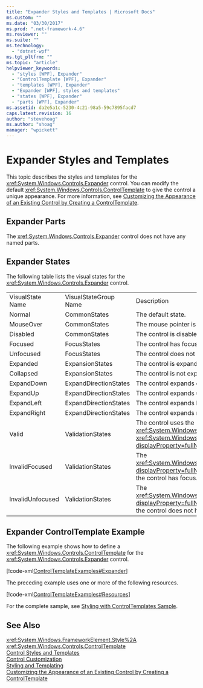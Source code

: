 ```yaml
---
title: "Expander Styles and Templates | Microsoft Docs"
ms.custom: ""
ms.date: "03/30/2017"
ms.prod: ".net-framework-4.6"
ms.reviewer: ""
ms.suite: ""
ms.technology: 
  - "dotnet-wpf"
ms.tgt_pltfrm: ""
ms.topic: "article"
helpviewer_keywords: 
  - "styles [WPF], Expander"
  - "ControlTemplate [WPF], Expander"
  - "templates [WPF], Expander"
  - "Expander [WPF], styles and templates"
  - "states [WPF], Expander"
  - "parts [WPF], Expander"
ms.assetid: da2e5a1c-5230-4c21-98a5-59c7895facd7
caps.latest.revision: 16
author: "stevehoag"
ms.author: "shoag"
manager: "wpickett"
---
```

# Expander Styles and Templates
This topic describes the styles and templates for the <xref:System.Windows.Controls.Expander> control. You can modify the default <xref:System.Windows.Controls.ControlTemplate> to give the control a unique appearance. For more information, see [Customizing the Appearance of an Existing Control by Creating a ControlTemplate](../../../../docs/framework/wpf/controls/customizing-the-appearance-of-an-existing-control.md).  
  
## Expander Parts  
 The <xref:System.Windows.Controls.Expander> control does not have any named parts.  
  
## Expander States  
 The following table lists the visual states for the <xref:System.Windows.Controls.Expander> control.  
  
||||  
|-|-|-|  
|VisualState Name|VisualStateGroup Name|Description|  
|Normal|CommonStates|The default state.|  
|MouseOver|CommonStates|The mouse pointer is positioned over the control.|  
|Disabled|CommonStates|The control is disabled.|  
|Focused|FocusStates|The control has focus.|  
|Unfocused|FocusStates|The control does not have focus.|  
|Expanded|ExpansionStates|The control is expanded.|  
|Collapsed|ExpansionStates|The control is not expanded.|  
|ExpandDown|ExpandDirectionStates|The control expands down.|  
|ExpandUp|ExpandDirectionStates|The control expands up.|  
|ExpandLeft|ExpandDirectionStates|The control expands left.|  
|ExpandRight|ExpandDirectionStates|The control expands right.|  
|Valid|ValidationStates|The control uses the <xref:System.Windows.Controls.Validation> class and the <xref:System.Windows.Controls.Validation.HasError%2A?displayProperty=fullName> attached property is `false`.|  
|InvalidFocused|ValidationStates|The <xref:System.Windows.Controls.Validation.HasError%2A?displayProperty=fullName> attached property is `true` has the control has focus.|  
|InvalidUnfocused|ValidationStates|The <xref:System.Windows.Controls.Validation.HasError%2A?displayProperty=fullName> attached property is `true` has the control does not have focus.|  
  
## Expander ControlTemplate Example  
 The following example shows how to define a <xref:System.Windows.Controls.ControlTemplate> for the <xref:System.Windows.Controls.Expander> control.  
  
 [!code-xml[ControlTemplateExamples#Expander](../../../../samples/snippets/csharp/VS_Snippets_Wpf/ControlTemplateExamples/CS/resources/expander.xaml#expander)]  
  
 The preceding example uses one or more of the following resources.  
  
 [!code-xml[ControlTemplateExamples#Resources](../../../../samples/snippets/csharp/VS_Snippets_Wpf/ControlTemplateExamples/CS/resources/shared.xaml#resources)]  
  
 For the complete sample, see [Styling with ControlTemplates Sample](http://go.microsoft.com/fwlink/?LinkID=160041).  
  
## See Also  
 <xref:System.Windows.FrameworkElement.Style%2A>   
 <xref:System.Windows.Controls.ControlTemplate>   
 [Control Styles and Templates](../../../../docs/framework/wpf/controls/control-styles-and-templates.md)   
 [Control Customization](../../../../docs/framework/wpf/controls/control-customization.md)   
 [Styling and Templating](../../../../docs/framework/wpf/controls/styling-and-templating.md)   
 [Customizing the Appearance of an Existing Control by Creating a ControlTemplate](../../../../docs/framework/wpf/controls/customizing-the-appearance-of-an-existing-control.md)